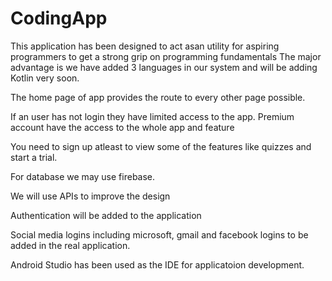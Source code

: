 # CodingApp
This application has been designed to act asan utility for aspiring programmers to get a strong grip on programming fundamentals
The major advantage is we have added 3 languages in our system and will be adding Kotlin very soon.

The home page of app provides the route to every other page possible.

If an user has not login they have limited access to the app.
Premium account have the access to the whole app and feature

You need to sign up atleast to view some of the features like quizzes and start a trial.

For database we may use firebase.

We will use APIs to improve the design

Authentication will be added to the application

Social media logins including microsoft, gmail and facebook logins to be added in the real application.

Android Studio has been used as the IDE for applicatoion development. 

